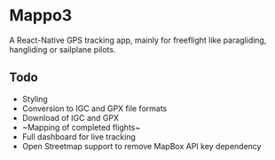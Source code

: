 # Mappo3

A React-Native GPS tracking app, mainly for freeflight like paragliding, hangliding or sailplane pilots.

## Todo

* Styling
* Conversion to IGC and GPX file formats
* Download of IGC and GPX
* ~Mapping of completed flights~
* Full dashboard for live tracking
* Open Streetmap support to remove MapBox API key dependency


